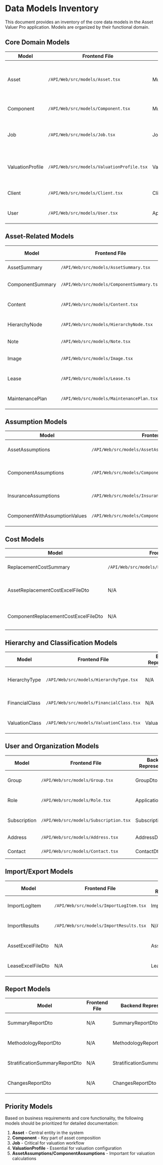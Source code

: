 # Data Models Inventory

This document provides an inventory of the core data models in the Asset Valuer Pro application. Models are organized by their functional domain.

## Core Domain Models

| Model | Frontend File | Backend Representation | Description |
|-------|--------------|------------------------|-------------|
| Asset | `/API/Web/src/models/Asset.tsx` | Multiple DTOs | The central entity representing physical assets being valued |
| Component | `/API/Web/src/models/Component.tsx` | Multiple DTOs | Components that make up an asset |
| Job | `/API/Web/src/models/Job.tsx` | JobDto | A valuation job that includes one or more asset classes |
| ValuationProfile | `/API/Web/src/models/ValuationProfile.tsx` | ValuationProfileWithScoresDto | Configuration for how valuations are calculated |
| Client | `/API/Web/src/models/Client.tsx` | ClientDto | Organization that owns assets |
| User | `/API/Web/src/models/User.tsx` | ApplicationUserDto | System user with various permissions |

## Asset-Related Models

| Model | Frontend File | Backend Representation | Description |
|-------|--------------|------------------------|-------------|
| AssetSummary | `/API/Web/src/models/AssetSummary.tsx` | AssetSummaryDto | Summarized asset information |
| ComponentSummary | `/API/Web/src/models/ComponentSummary.tsx` | ComponentSummaryDto | Summarized component information |
| Content | `/API/Web/src/models/Content.tsx` | ContentDto | Content items associated with assets |
| HierarchyNode | `/API/Web/src/models/HierarchyNode.tsx` | HierarchyNodeDto | Node in the asset/component hierarchy |
| Note | `/API/Web/src/models/Note.tsx` | NoteDto | Notes attached to assets |
| Image | `/API/Web/src/models/Image.tsx` | N/A | Images associated with assets |
| Lease | `/API/Web/src/models/Lease.ts` | LeaseDto | Lease information for assets |
| MaintenancePlan | `/API/Web/src/models/MaintenancePlan.tsx` | MaintenancePlanDto | Maintenance planning for assets |

## Assumption Models

| Model | Frontend File | Backend Representation | Description |
|-------|--------------|------------------------|-------------|
| AssetAssumptions | `/API/Web/src/models/AssetAssumptions.tsx` | AssetAssumptionsDetailDto | Valuation assumptions for assets |
| ComponentAssumptions | `/API/Web/src/models/ComponentAssumptions.tsx` | ComponentAssumptionsDetailDto | Valuation assumptions for components |
| InsuranceAssumptions | `/API/Web/src/models/InsuranceAssumptions.tsx` | InsuranceAssumptionsDto | Insurance-related assumptions |
| ComponentWithAssumptionValues | `/API/Web/src/models/ComponentWithAssumptionValues.tsx` | ComponentWithAssumptionValuesDto | Components with applied assumptions |

## Cost Models

| Model | Frontend File | Backend Representation | Description |
|-------|--------------|------------------------|-------------|
| ReplacementCostSummary | `/API/Web/src/models/ReplacementCostSummary.tsx` | Multiple DTOs | Summary of replacement costs |
| AssetReplacementCostExcelFileDto | N/A | AssetReplacementCostExcelFileDto | Asset replacement costs for export |
| ComponentReplacementCostExcelFileDto | N/A | ComponentReplacementCostExcelFileDto | Component replacement costs for export |

## Hierarchy and Classification Models

| Model | Frontend File | Backend Representation | Description |
|-------|--------------|------------------------|-------------|
| HierarchyType | `/API/Web/src/models/HierarchyType.tsx` | N/A | Type of hierarchy (Asset or Component) |
| FinancialClass | `/API/Web/src/models/FinancialClass.tsx` | N/A | Financial classification of assets |
| ValuationClass | `/API/Web/src/models/ValuationClass.tsx` | ValuationClassDto | Classification for valuation purposes |

## User and Organization Models

| Model | Frontend File | Backend Representation | Description |
|-------|--------------|------------------------|-------------|
| Group | `/API/Web/src/models/Group.tsx` | GroupDto | User group for permissions |
| Role | `/API/Web/src/models/Role.tsx` | ApplicationRoleDto | User role defining permissions |
| Subscription | `/API/Web/src/models/Subscription.tsx` | SubscriptionDto | Client subscription information |
| Address | `/API/Web/src/models/Address.tsx` | AddressDto | Address information |
| Contact | `/API/Web/src/models/Contact.tsx` | ContactDto | Contact information |

## Import/Export Models

| Model | Frontend File | Backend Representation | Description |
|-------|--------------|------------------------|-------------|
| ImportLogItem | `/API/Web/src/models/ImportLogItem.tsx` | ImportLogDetailDto | Log entry for import operations |
| ImportResults | `/API/Web/src/models/ImportResults.tsx` | N/A | Results of import operations |
| AssetExcelFileDto | N/A | AssetExcelFileDto | Asset data for Excel export |
| LeaseExcelFileDto | N/A | LeaseExcelFileDto | Lease data for Excel export |

## Report Models

| Model | Frontend File | Backend Representation | Description |
|-------|--------------|------------------------|-------------|
| SummaryReportDto | N/A | SummaryReportDto | Data for summary reports |
| MethodologyReportDto | N/A | MethodologyReportDto | Data for methodology reports |
| StratificationSummaryReportDto | N/A | StratificationSummaryReportDto | Data for stratification reports |
| ChangesReportDto | N/A | ChangesReportDto | Data for changes reports |

## Priority Models

Based on business requirements and core functionality, the following models should be prioritized for detailed documentation:

1. **Asset** - Central entity in the system
2. **Component** - Key part of asset composition
3. **Job** - Critical for valuation workflow
4. **ValuationProfile** - Essential for valuation configuration
5. **AssetAssumptions/ComponentAssumptions** - Important for valuation calculations
